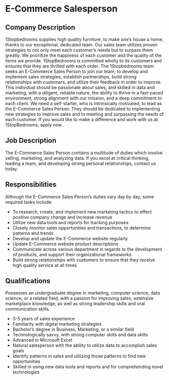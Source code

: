 # E-Commerce Salesperson

## Company Description
1Stopbedrooms supplies high quality furniture, to make one’s house a home, thanks to our exceptional, dedicated team. Our sales team utilizes proven strategies to not only meet each customer’s needs but to surpass them greatly. We prioritize the happiness of each customer and the quality of the items we provide. 1StopBedrooms is committed wholly to its customers and ensures that they are thrilled with each order. 
The 1Stopbedrooms team seeks an E-Commerce Sales Person to join our team, to develop and implement sales strategies, establish partnerships, build strong relationships with customers, and utilize their feedback in order to improve. This individual should be passionate about sales, and skilled in data and marketing, with a diligent, reliable nature, the ability to thrive in a fast-paced environment, strong alignment with our mission, and a deep commitment to each client.
We need a self-starter, who is intrinsically motivated, to lead as the E-Commerce Sales Person. They should be dedicated to implementing new strategies to improve sales and to meeting and surpassing the needs of each customer. If you would like to make a difference and work with us at 1StopBedrooms, apply now.

## Job Description
The E-Commerce Sales Person contains a multitude of duties which involve selling, marketing, and analyzing data. If you excel at critical thinking, leading a team, and developing strong personal relationships, contact us today.

## Responsibilities
Although the E-Commerce Sales Person’s duties vary day by day, some required tasks include:
- To research, create, and implement new marketing tactics to effect positive company change and increase revenue
- Utilize new data tools and reports for tracking purposes
- Closely monitor sales opportunities and transactions, to determine patterns and trends
- Develop and update the E-Commerce website regularly 
- Update E-Commerce website product descriptions
- Communicate across various department in regards to the development of products, and support their organizational frameworks
- Build strong relationships with customers to ensure that they receive high quality service at all times 

## Qualifications
Possesses an undergraduate degree in marketing, computer science, data science, or a related field, with a passion for improving sales, extensive marketplace knowledge, as well as strong leadership skills and  oral communication skills.
- 3-5 years of sales experience
- Familiarity with digital marketing strategies
- Bachelor’s degree in Business, Marketing, or a similar field
- Technologically savvy, with strong computer skills and data skills
- Advanced in Microsoft Excel
- Natural salesperson with the ability to utilize data to accomplish sales goals
- Identify patterns in sales and utilizing those patterns to find new opportunities
- Skilled in using new data tools and reports and for comprehending novel technologies